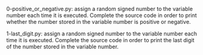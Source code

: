 0-positive_or_negative.py: assign a random signed number to the variable number each time it is executed. Complete the source code in order to print whether the number stored in the variable number is positive or negative.

1-last_digit.py: assign a random signed number to the variable number each time it is executed. Complete the source code in order to print the last digit of the number stored in the variable number.
